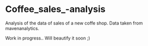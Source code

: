 # Coffee_sales_-analysis
Analysis of the data of sales of a new coffe shop.  Data taken from mavenanalytics.

Work in progress.. Will beautify it soon ;)
